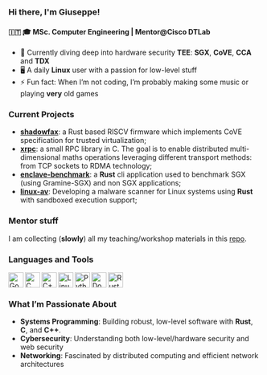 ### Hi there, I'm Giuseppe!
#### 🇮🇹 🎓 MSc. Computer Engineering | Mentor@Cisco DTLab

- 🌱 Currently diving deep into hardware security **TEE**: **SGX**, **CoVE**, **CCA** and **TDX**
- 🖥️ A daily **Linux** user with a passion for low-level stuff
- ⚡ Fun fact: When I’m not coding, I’m probably making some music or playing **very** old games

### Current Projects
- **[shadowfax](https://github.com/HiSA-Team/shadowfax)**: a Rust based RISCV firmware which implements CoVE specification for trusted virtualization;
- **[xrpc](https://github.com/alarmfox/xrpc)**: a small RPC library in C. The goal is to enable distributed multi-dimensional maths operations leveraging different transport methods: from TCP sockets to RDMA technology;
- **[enclave-benchmark](https://github.com/alarmfox/enclave-benchmark)**: a **Rust** cli application used to benchmark SGX (using Gramine-SGX) and non SGX applications;
- **[linux-av](https://github.com/alarmfox/linux-av)**: Developing a malware scanner for Linux systems using **Rust** with sandboxed execution support;

### Mentor stuff
I am collecting (**slowly**) all my teaching/workshop materials in this [repo](https://github.com/alarmfox/dtlab).

### Languages and Tools
<img aligh="left" alt="Rust" width="30px" src="https://raw.githubusercontent.com/marwin1991/profile-technology-icons/refs/heads/main/icons/rust.png"/>
<img align="left" alt="Go" width="30px" src="https://user-images.githubusercontent.com/3613230/41752586-476b0b24-7596-11e8-95fe-8fd3faa21e8a.png"/>
<img align="left" alt="C" width="30px" src="https://user-images.githubusercontent.com/42747200/46140125-da084900-c26d-11e8-8ea7-c45ae6306309.png"/>
<img align="left" alt="C++" width="30px" src="https://cdn.iconscout.com/icon/free/png-512/c-programming-569564.png"/>
<img align="left" alt="Linux" width="30px" src="https://github.com/marwin1991/profile-technology-icons/assets/76662862/2481dc48-be6b-4ebb-9e8c-3b957efe69fa"/>
<img align="left" alt="Python" width="30px" src="https://user-images.githubusercontent.com/25181517/183423507-c056a6f9-1ba8-4312-a350-19bcbc5a8697.png"/>
<img align="left" alt="Docker" width="30px" src="https://cdn.iconscout.com/icon/free/png-256/docker-11-1175228.png"/>

<br />

### What I’m Passionate About
- **Systems Programming**: Building robust, low-level software with **Rust**, **C**, and **C++**.
- **Cybersecurity**: Understanding both low-level/hardware security and web security
- **Networking**: Fascinated by distributed computing and efficient network architectures
